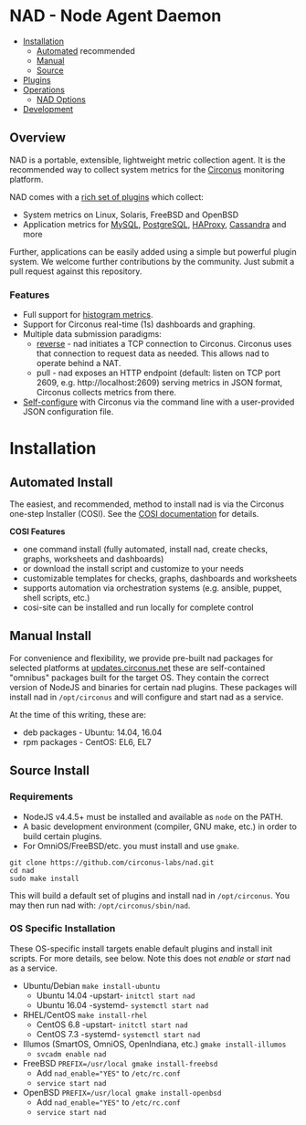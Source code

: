 # NAD - Node Agent Daemon

* [Installation](#installation)
  * [Automated](#automated-install) recommended
  * [Manual](#manual-install)
  * [Source](#source-install)
* [Plugins](PLUGINS.md)
* [Operations](OPERATIONS.md)
  * [NAD Options](OPTIONS.md)
* [Development](DEVELOPMENT.md)

## Overview

NAD is a portable, extensible, lightweight metric collection agent. It is the recommended way to collect system metrics for the [Circonus](Circonus.com) monitoring platform.

NAD comes with a [rich set of plugins](https://github.com/circonus-labs/nad/tree/master/plugins) which collect:
- System metrics on Linux, Solaris, FreeBSD and OpenBSD
- Application metrics for [MySQL](https://www.mysql.com), [PostgreSQL](https://www.postgresql.org/), [HAProxy](http://www.haproxy.org), [Cassandra](http://cassandra.apache.org/) and more

Further, applications can be easily added using a simple but powerful plugin system. We welcome further contributions by the community. Just submit a pull request against this repository.

### Features

* Full support for [histogram metrics](https://www.circonus.com/understanding-data-with-histograms/).
* Support for Circonus real-time (1s) dashboards and graphing.
* Multiple data submission paradigms:
  * [reverse](https://www.circonus.com/pully-mcpushface/) - nad initiates a TCP connection to Circonus. Circonus uses that connection to request data as needed. This allows nad to operate behind a NAT.
  * pull - nad exposes an HTTP endpoint (default: listen on TCP port 2609, e.g. http://localhost:2609) serving metrics in JSON format, Circonus collects metrics from there.
* [Self-configure](self-config/) with Circonus via the command line with a user-provided JSON configuration file.

# Installation

## Automated Install

The easiest, and recommended, method to install nad is via the Circonus one-step Installer (COSI). See the [COSI documentation](https://github.com/circonus-labs/circonus-one-step-install) for details.

**COSI Features**

* one command install (fully automated, install nad, create checks, graphs, worksheets and dashboards)
* or download the install script and customize to your needs
* customizable templates for checks, graphs, dashboards and worksheets
* supports automation via orchestration systems (e.g. ansible, puppet, shell scripts, etc.)
* cosi-site can be installed and run locally for complete control

## Manual Install

For convenience and flexibility, we provide pre-built nad packages for selected platforms at [updates.circonus.net](http://updates.circonus.net/node-agent/packages/) these are self-contained "omnibus" packages built for the target OS. They contain the correct version of NodeJS and binaries for certain nad plugins. These packages will install nad in `/opt/circonus` and will configure and start nad as a service.

At the time of this writing, these are:

* deb packages - Ubuntu: 14.04, 16.04
* rpm packages - CentOS: EL6, EL7

## Source Install

### Requirements

* NodeJS v4.4.5+ must be installed and available as `node` on the PATH.
* A basic development environment (compiler, GNU make, etc.) in order to build certain plugins.
* For OmniOS/FreeBSD/etc. you must install and use `gmake`.

```
git clone https://github.com/circonus-labs/nad.git
cd nad
sudo make install
```

This will build a default set of plugins and install nad in `/opt/circonus`. You may then run nad with: `/opt/circonus/sbin/nad`.


### OS Specific Installation

These OS-specific install targets enable default plugins and install init scripts. For more details, see below. Note this does not *enable* or *start* nad as a service.

* Ubuntu/Debian `make install-ubuntu`
  * Ubuntu 14.04 -upstart- `initctl start nad`
  * Ubuntu 16.04 -systemd- `systemctl start nad`
* RHEL/CentOS `make install-rhel`
  * CentOS 6.8 -upstart- `initctl start nad`
  * CentOS 7.3 -systemd- `systemctl start nad`
* Illumos (SmartOS, OmniOS, OpenIndiana, etc.) `gmake install-illumos`
  * `svcadm enable nad`
* FreeBSD `PREFIX=/usr/local gmake install-freebsd`
  * Add `nad_enable="YES"` to `/etc/rc.conf`
  * `service start nad`
* OpenBSD `PREFIX=/usr/local gmake install-openbsd`
  * Add `nad_enable="YES"` to `/etc/rc.conf`
  * `service start nad`
